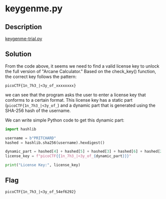# keygenme.py

## Description
[keygenme-trial.py](https://mercury.picoctf.net/static/a6d9cac3bfa4935ceb50c145d3ff5586/keygenme-trial.py)

## Solution
From the code above, it seems we need to find a valid license key to unlock the full version of "Arcane Calculator." Based on the check_key() function, the correct key follows the pattern:

    picoCTF{1n_7h3_|<3y_of_xxxxxxxx}

we can see that the program asks the user to enter a license key that conforms to a certain format. This license key has a static part (```picoCTF{1n_7h3_|<3y_of_```) and a dynamic part that is generated using the SHA-256 hash of the username.

We can write simple Python code to get this dynamic part:

```python
import hashlib

username = b"PRITCHARD"
hashed = hashlib.sha256(username).hexdigest()

dynamic_part = hashed[4] + hashed[5] + hashed[3] + hashed[6] + hashed[2] + hashed[7] + hashed[1] + hashed[8]
license_key = f"picoCTF{{1n_7h3_|<3y_of_{dynamic_part}}}"

print("License Key:", license_key)
```

## Flag
    picoCTF{1n_7h3_|<3y_of_54ef6292}